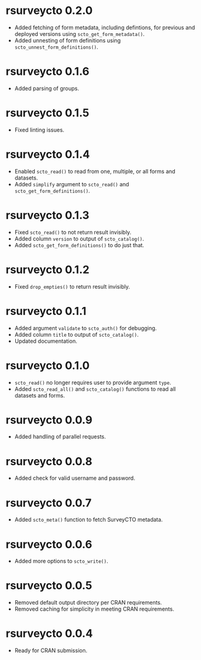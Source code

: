 # rsurveycto 0.2.0
* Added fetching of form metadata, including defintions, for previous and deployed versions using `scto_get_form_metadata()`.
* Added unnesting of form definitions using `scto_unnest_form_definitions()`.

# rsurveycto 0.1.6
* Added parsing of groups.

# rsurveycto 0.1.5
* Fixed linting issues.

# rsurveycto 0.1.4
* Enabled `scto_read()` to read from one, multiple, or all forms and datasets.
* Added `simplify` argument to `scto_read()` and `scto_get_form_definitions()`.

# rsurveycto 0.1.3
* Fixed `scto_read()` to not return result invisibly.
* Added column `version` to output of `scto_catalog()`.
* Added `scto_get_form_definitions()` to do just that.

# rsurveycto 0.1.2
* Fixed `drop_empties()` to return result invisibly.

# rsurveycto 0.1.1
* Added argument `validate` to `scto_auth()` for debugging.
* Added column `title` to output of `scto_catalog()`.
* Updated documentation.

# rsurveycto 0.1.0
* `scto_read()` no longer requires user to provide argument `type`.
* Added `scto_read_all()` and `scto_catalog()` functions to read all datasets and forms.

# rsurveycto 0.0.9
* Added handling of parallel requests.

# rsurveycto 0.0.8
* Added check for valid username and password.

# rsurveycto 0.0.7
* Added `scto_meta()` function to fetch SurveyCTO metadata.

# rsurveycto 0.0.6
* Added more options to `scto_write()`.

# rsurveycto 0.0.5
* Removed default output directory per CRAN requirements.
* Removed caching for simplicity in meeting CRAN requirements.

# rsurveycto 0.0.4
* Ready for CRAN submission.
